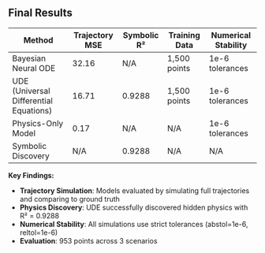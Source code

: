 ## Final Results

| Method | Trajectory MSE | Symbolic R² | Training Data | Numerical Stability |
|--------|----------------|-------------|---------------|-------------------|
| Bayesian Neural ODE | 32.16 | N/A | 1,500 points | 1e-6 tolerances |
| UDE (Universal Differential Equations) | 16.71 | 0.9288 | 1,500 points | 1e-6 tolerances |
| Physics-Only Model | 0.17 | N/A | N/A | 1e-6 tolerances |
| Symbolic Discovery | N/A | 0.9288 | N/A | N/A |

**Key Findings:**
- **Trajectory Simulation**: Models evaluated by simulating full trajectories and comparing to ground truth
- **Physics Discovery**: UDE successfully discovered hidden physics with R² = 0.9288
- **Numerical Stability**: All simulations use strict tolerances (abstol=1e-6, reltol=1e-6)
- **Evaluation**: 953 points across 3 scenarios
